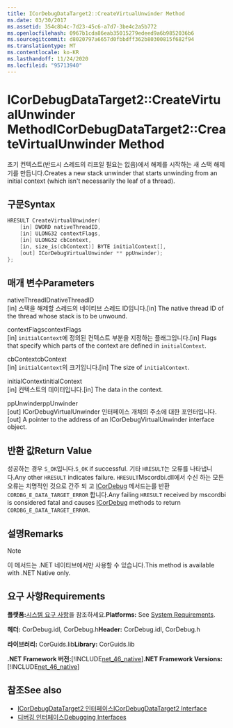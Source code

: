 ```yaml
---
title: ICorDebugDataTarget2::CreateVirtualUnwinder Method
ms.date: 03/30/2017
ms.assetid: 354c8b4c-7d23-45c6-a7d7-3be4c2a5b772
ms.openlocfilehash: 0967b1cda86eab35015279edeed9a6b9852036b6
ms.sourcegitcommit: d8020797a6657d0fbbdff362b80300815f682f94
ms.translationtype: MT
ms.contentlocale: ko-KR
ms.lasthandoff: 11/24/2020
ms.locfileid: "95713940"
---
```

# <a name="icordebugdatatarget2createvirtualunwinder-method"></a><span data-ttu-id="5bb2e-102">ICorDebugDataTarget2::CreateVirtualUnwinder Method</span><span class="sxs-lookup"><span data-stu-id="5bb2e-102">ICorDebugDataTarget2::CreateVirtualUnwinder Method</span></span>

<span data-ttu-id="5bb2e-103">초기 컨텍스트(반드시 스레드의 리프일 필요는 없음)에서 해제를 시작하는 새 스택 해제기를 만듭니다.</span><span class="sxs-lookup"><span data-stu-id="5bb2e-103">Creates a new stack unwinder that starts unwinding from an initial context (which isn't necessarily the leaf of a thread).</span></span>  
  
## <a name="syntax"></a><span data-ttu-id="5bb2e-104">구문</span><span class="sxs-lookup"><span data-stu-id="5bb2e-104">Syntax</span></span>  
  
```cpp  
HRESULT CreateVirtualUnwinder(  
    [in] DWORD nativeThreadID,  
    [in] ULONG32 contextFlags,  
    [in] ULONG32 cbContext,  
    [in, size_is(cbContext)] BYTE initialContext[],  
    [out] ICorDebugVirtualUnwinder ** ppUnwinder);  
};  
```  
  
## <a name="parameters"></a><span data-ttu-id="5bb2e-105">매개 변수</span><span class="sxs-lookup"><span data-stu-id="5bb2e-105">Parameters</span></span>  

 <span data-ttu-id="5bb2e-106">nativeThreadID</span><span class="sxs-lookup"><span data-stu-id="5bb2e-106">nativeThreadID</span></span>  
 <span data-ttu-id="5bb2e-107">[in] 스택을 해제할 스레드의 네이티브 스레드 ID입니다.</span><span class="sxs-lookup"><span data-stu-id="5bb2e-107">[in] The native thread ID of the thread whose stack is to be unwound.</span></span>  
  
 <span data-ttu-id="5bb2e-108">contextFlags</span><span class="sxs-lookup"><span data-stu-id="5bb2e-108">contextFlags</span></span>  
 <span data-ttu-id="5bb2e-109">[in] `initialContext`에 정의된 컨텍스트 부분을 지정하는 플래그입니다.</span><span class="sxs-lookup"><span data-stu-id="5bb2e-109">[in] Flags that specify which parts of the context are defined in `initialContext`.</span></span>  
  
 <span data-ttu-id="5bb2e-110">cbContext</span><span class="sxs-lookup"><span data-stu-id="5bb2e-110">cbContext</span></span>  
 <span data-ttu-id="5bb2e-111">[in] `initialContext`의 크기입니다.</span><span class="sxs-lookup"><span data-stu-id="5bb2e-111">[in] The size of `initialContext`.</span></span>  
  
 <span data-ttu-id="5bb2e-112">initialContext</span><span class="sxs-lookup"><span data-stu-id="5bb2e-112">initialContext</span></span>  
 <span data-ttu-id="5bb2e-113">[in] 컨텍스트의 데이터입니다.</span><span class="sxs-lookup"><span data-stu-id="5bb2e-113">[in] The data in the context.</span></span>  
  
 <span data-ttu-id="5bb2e-114">ppUnwinder</span><span class="sxs-lookup"><span data-stu-id="5bb2e-114">ppUnwinder</span></span>  
 <span data-ttu-id="5bb2e-115">[out] ICorDebugVirtualUnwinder 인터페이스 개체의 주소에 대한 포인터입니다.</span><span class="sxs-lookup"><span data-stu-id="5bb2e-115">[out] A pointer to the address of an ICorDebugVirtualUnwinder interface object.</span></span>  
  
## <a name="return-value"></a><span data-ttu-id="5bb2e-116">반환 값</span><span class="sxs-lookup"><span data-stu-id="5bb2e-116">Return Value</span></span>  

 <span data-ttu-id="5bb2e-117">성공하는 경우 `S_OK`입니다.</span><span class="sxs-lookup"><span data-stu-id="5bb2e-117">`S_OK` if successful.</span></span> <span data-ttu-id="5bb2e-118">기타 `HRESULT`는 오류를 나타냅니다.</span><span class="sxs-lookup"><span data-stu-id="5bb2e-118">Any other `HRESULT` indicates failure.</span></span> <span data-ttu-id="5bb2e-119">`HRESULT`Mscordbi.dll에서 수신 하는 모든 오류는 치명적인 것으로 간주 되 고 [ICorDebug](icordebug-interface.md) 메서드는를 반환 `CORDBG_E_DATA_TARGET_ERROR` 합니다.</span><span class="sxs-lookup"><span data-stu-id="5bb2e-119">Any failing `HRESULT` received by mscordbi is considered fatal and causes [ICorDebug](icordebug-interface.md) methods to return `CORDBG_E_DATA_TARGET_ERROR`.</span></span>  
  
## <a name="remarks"></a><span data-ttu-id="5bb2e-120">설명</span><span class="sxs-lookup"><span data-stu-id="5bb2e-120">Remarks</span></span>  
  
> [!NOTE]
> <span data-ttu-id="5bb2e-121">이 메서드는 .NET 네이티브에서만 사용할 수 있습니다.</span><span class="sxs-lookup"><span data-stu-id="5bb2e-121">This method is available with .NET Native only.</span></span>  
  
## <a name="requirements"></a><span data-ttu-id="5bb2e-122">요구 사항</span><span class="sxs-lookup"><span data-stu-id="5bb2e-122">Requirements</span></span>  

 <span data-ttu-id="5bb2e-123">**플랫폼:**[시스템 요구 사항](../../get-started/system-requirements.md)을 참조하세요.</span><span class="sxs-lookup"><span data-stu-id="5bb2e-123">**Platforms:** See [System Requirements](../../get-started/system-requirements.md).</span></span>  
  
 <span data-ttu-id="5bb2e-124">**헤더:** CorDebug.idl, CorDebug.h</span><span class="sxs-lookup"><span data-stu-id="5bb2e-124">**Header:** CorDebug.idl, CorDebug.h</span></span>  
  
 <span data-ttu-id="5bb2e-125">**라이브러리:** CorGuids.lib</span><span class="sxs-lookup"><span data-stu-id="5bb2e-125">**Library:** CorGuids.lib</span></span>  
  
 <span data-ttu-id="5bb2e-126">**.NET Framework 버전:**[!INCLUDE[net_46_native](../../../../includes/net-46-native-md.md)]</span><span class="sxs-lookup"><span data-stu-id="5bb2e-126">**.NET Framework Versions:** [!INCLUDE[net_46_native](../../../../includes/net-46-native-md.md)]</span></span>  
  
## <a name="see-also"></a><span data-ttu-id="5bb2e-127">참조</span><span class="sxs-lookup"><span data-stu-id="5bb2e-127">See also</span></span>

- [<span data-ttu-id="5bb2e-128">ICorDebugDataTarget2 인터페이스</span><span class="sxs-lookup"><span data-stu-id="5bb2e-128">ICorDebugDataTarget2 Interface</span></span>](icordebugdatatarget2-interface.md)
- [<span data-ttu-id="5bb2e-129">디버깅 인터페이스</span><span class="sxs-lookup"><span data-stu-id="5bb2e-129">Debugging Interfaces</span></span>](debugging-interfaces.md)
